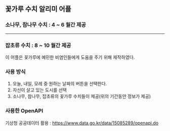 ## 꽃가루 수치 알리미 어플

### 소나무, 참나무 수치 : 4 ~ 6 월간 제공
------------------------------------
### 잡초류 수치 : 8 ~ 10 월간 제공

이 어플은 꽃가루에 예민한 비염인들에게 도움을 주기 위해 제작하였다.

### 사용 방식

1. 오늘, 내일, 모레 중 원하는 날짜의 버튼을 선택한다.
2. 자신이 살고 있는 도시를 선택
3. 소나무, 참나무, 잡초류의 꽃가루 수치들이 제공(위의 기간동안 정보가 제공)

### 사용한 OpenAPI

기상청 공공데이터 활용 : https://www.data.go.kr/data/15085289/openapi.do
